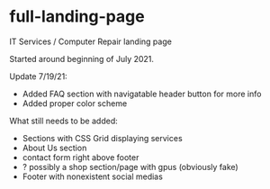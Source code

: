 # full-landing-page
IT Services / Computer Repair landing page

Started around beginning of July 2021. 

Update 7/19/21: 
- Added FAQ section with navigatable header button for more info
- Added proper color scheme

What still needs to be added:

- Sections with CSS Grid displaying services
- About Us section 
- contact form right above footer
- ? possibly a shop section/page with gpus (obviously fake)
- Footer with nonexistent social medias
